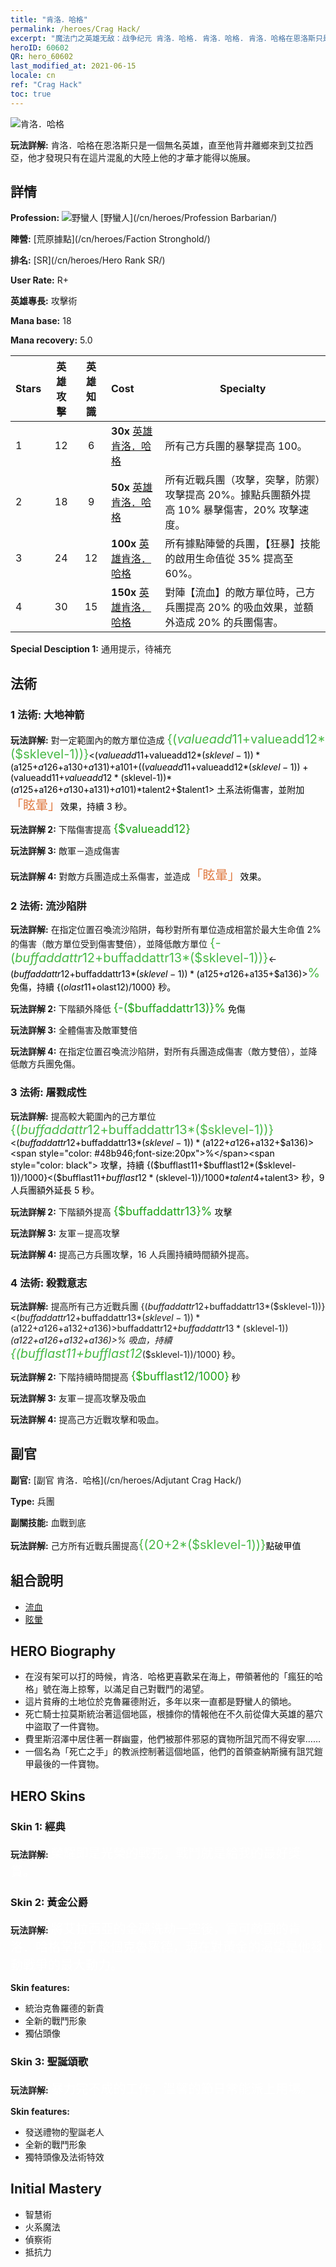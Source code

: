 ```yaml
---
title: "肯洛．哈格"
permalink: /heroes/Crag Hack/
excerpt: "魔法门之英雄无敌：战争纪元 肯洛．哈格. 肯洛．哈格. 肯洛．哈格在恩洛斯只是一個無名英雄，直至他背井離鄉來到艾拉西亞，他才發現只有在這片混亂的大陸上他的才華才能得以施展。"
heroID: 60602
QR: hero_60602
last_modified_at: 2021-06-15
locale: cn
ref: "Crag Hack"
toc: true
---
```

  ![肯洛．哈格](/images/h/h_CragHack.jpg)

 **玩法詳解:** 肯洛．哈格在恩洛斯只是一個無名英雄，直至他背井離鄉來到艾拉西亞，他才發現只有在這片混亂的大陸上他的才華才能得以施展。
## 詳情
 **Profession:** ![野蠻人](/images/h/h_prof_7.png)  [野蠻人](/cn/heroes/Profession Barbarian/)

 **陣營:** [荒原據點](/cn/heroes/Faction Stronghold/)

 **排名:** [SR](/cn/heroes/Hero Rank SR/)

 **User Rate:** R+

 **英雄專長:** 攻擊術

 **Mana base:** 18

 **Mana recovery:** 5.0


  | Stars | 英雄攻擊 | 英雄知識 | Cost |     Specialty     |
  |---------|:---------------:|:---------------:|:--|--------------------|
  |    1    | 12 | 6 | **30x** [英雄肯洛．哈格](/cn/Items/her_375/) | 所有己方兵團的暴擊提高 100。 |
  |    2    | 18 | 9 | **50x** [英雄肯洛．哈格](/cn/Items/her_375/) | 所有近戰兵團（攻擊，突擊，防禦）攻擊提高 20%。據點兵團額外提高 10% 暴擊傷害，20% 攻擊速度。 |
  |    3    | 24 | 12 | **100x** [英雄肯洛．哈格](/cn/Items/her_375/) | 所有據點陣營的兵團，【狂暴】技能的啟用生命值從 35% 提高至 60%。 |
  |    4    | 30 | 15 | **150x** [英雄肯洛．哈格](/cn/Items/her_375/) | 對陣【流血】的敵方單位時，己方兵團提高 20% 的吸血效果，並額外造成 20% 的兵團傷害。 |

 **Special Desciption 1:** 通用提示，待補充

## 法術
### 1 法術: 大地神箭
 **玩法詳解:** 對一定範圍內的敵方單位造成 <span style="color: #48b946;font-size:20px">{($valueadd11+$valueadd12*($sklevel-1))}</span><span style="color: black"><($valueadd11+$valueadd12*($sklevel-1))*($a125+$a126+$a130+$a131)+$a101+(($valueadd11+$valueadd12*($sklevel-1))+($valueadd11+$valueadd12*($sklevel-1))*($a125+$a126+$a130+$a131)+$a101)*$talent2+$talent1> 土系法術傷害，並附加<span style="color: #e07c44;font-size:20px">「眩暈」</span><span style="color: black">效果，持續 3 秒。

 **玩法詳解 2:** 下階傷害提高 <span style="color: #1ca216;font-size:18px">{$valueadd12}</span><span style="color: black">

 **玩法詳解 3:** 敵軍－造成傷害

 **玩法詳解 4:** 對敵方兵團造成土系傷害，並造成<span style="color: #e07c44;font-size:20px">「眩暈」</span><span style="color: black">效果。

### 2 法術: 流沙陷阱
 **玩法詳解:** 在指定位置召喚流沙陷阱，每秒對所有單位造成相當於最大生命值 2% 的傷害（敵方單位受到傷害雙倍），並降低敵方單位 <span style="color: #48b946;font-size:20px">{-($buffaddattr12+$buffaddattr13*($sklevel-1))}</span><span style="color: black"><-($buffaddattr12+$buffaddattr13*($sklevel-1))*($a125+$a126+$a135+$a136)><span style="color: #48b946;font-size:20px">%</span><span style="color: black"> 免傷，持續 {($olast11+$olast12)/1000} 秒。

 **玩法詳解 2:** 下階額外降低 <span style="color: #1ca216;font-size:18px">{-($buffaddattr13)}%</span><span style="color: black"> 免傷

 **玩法詳解 3:** 全體傷害及敵軍雙倍

 **玩法詳解 4:** 在指定位置召喚流沙陷阱，對所有兵團造成傷害（敵方雙倍），並降低敵方兵團免傷。

### 3 法術: 屠戮成性
 **玩法詳解:** 提高較大範圍內的己方單位 <span style="color: #48b946;font-size:20px">{($buffaddattr12+$buffaddattr13*($sklevel-1))}</span><span style="color: black"><($buffaddattr12+$buffaddattr13*($sklevel-1))*($a122+$a126+$a132+$a136)><span style="color: #48b946;font-size:20px">%</span><span style="color: black"> 攻擊，持續 {($bufflast11+$bufflast12*($sklevel-1))/1000}<($bufflast11+$bufflast12*($sklevel-1))/1000*$talent4+$talent3> 秒，9 人兵團額外延長 5 秒。

 **玩法詳解 2:** 下階額外提高 <span style="color: #1ca216;font-size:18px">{$buffaddattr13}%</span><span style="color: black"> 攻擊

 **玩法詳解 3:** 友軍－提高攻擊

 **玩法詳解 4:** 提高己方兵團攻擊，16 人兵團持續時間額外提高。

### 4 法術: 殺戮意志
 **玩法詳解:** 提高所有己方近戰兵團 {($buffaddattr12+$buffaddattr13*($sklevel-1))}<($buffaddattr12+$buffaddattr13*($sklevel-1))*($a122+$a126+$a132+$a136)>% 攻擊和 {($buffaddattr22+$buffaddattr23*($sklevel-1))}<($buffaddattr12+$buffaddattr13*($sklevel-1))*($a122+$a126+$a132+$a136)>% 吸血，持續 <span style="color: #48b946;font-size:20px">{($bufflast11+$bufflast12*($sklevel-1))/1000}</span><span style="color: black"> 秒。

 **玩法詳解 2:** 下階持續時間提高 <span style="color: #1ca216;font-size:18px">{$bufflast12/1000}</span><span style="color: black"> 秒

 **玩法詳解 3:** 友軍－提高攻擊及吸血

 **玩法詳解 4:** 提高己方近戰攻擊和吸血。


## 副官

 **副官:**  [副官 肯洛．哈格](/cn/heroes/Adjutant Crag Hack/) 

 **Type:**  兵團 

 **副關技能:**  血戰到底 

 **玩法詳解:** 己方所有近戰兵團提高<span style="color: #48b946;font-size:20px">{(20+2*($sklevel-1))}</span><span style="color: black">點破甲值

## 組合說明

* [流血](/cn/combination/流血/) 
* [眩暈](/cn/combination/眩暈/) 

## HERO Biography
   - 在沒有架可以打的時候，肯洛．哈格更喜歡呆在海上，帶領著他的「瘋狂的哈格」號在海上掠奪，以滿足自己對戰鬥的渴望。
   - 這片貧瘠的土地位於克魯羅德附近，多年以來一直都是野蠻人的領地。
   - 死亡騎士拉莫斯統治著這個地區，根據你的情報他在不久前從偉大英雄的墓穴中盜取了一件寶物。
   - 費里斯沼澤中居住著一群幽靈，他們被那件邪惡的寶物所詛咒而不得安寧……
   - 一個名為「死亡之手」的教派控制著這個地區，他們的首領查納斯擁有詛咒鎧甲最後的一件寶物。

## HERO Skins
### Skin 1: **經典**

 **玩法詳解:** <span style="color: #ffffff;font-size:20px">榮耀即是光榮的戰死，戰鬥就是給我的最好獎賞。</span>


### Skin 2: **黃金公爵**

 **玩法詳解:** <span style="color: #ffffff;font-size:20px">將艾拉西亞的金礦洗劫一空後，富可敵國的肯洛．哈格掌控了整個克魯羅德，現在對黃金的渴望是他發動戰爭的最大動力。</span>

 **Skin features:** 

   - 統治克魯羅德的新貴
   - 全新的戰鬥形象
   - 獨佔頭像

### Skin 3: **聖誕頌歌**

 **玩法詳解:** <span style="color: #ffffff;font-size:20px">暴力完不成的工作，溫馨的節日常能派上用場。</span>

 **Skin features:** 

   - 發送禮物的聖誕老人
   - 全新的戰鬥形象
   - 獨特頭像及法術特效


## Initial Mastery
   - 智慧術
   - 火系魔法
   - 偵察術
   - 抵抗力
